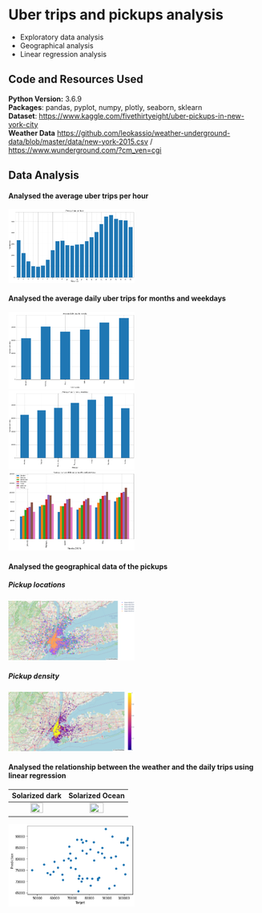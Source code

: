 # Uber trips and pickups analysis
* Exploratory data analysis
* Geographical analysis
* Linear regression analysis

## Code and Resources Used
**Python Version:** 3.6.9  
**Packages**: pandas, pyplot, numpy, plotly, seaborn, sklearn  
**Dataset**: https://www.kaggle.com/fivethirtyeight/uber-pickups-in-new-york-city   
**Weather Data** https://github.com/leokassio/weather-underground-data/blob/master/data/new-york-2015.csv / https://www.wunderground.com/?cm_ven=cgi  

## Data Analysis
#### Analysed the average uber trips per hour  
<img src="https://raw.githubusercontent.com/timstracke/uber_trips_analysis/main/pictures/uber_hour_trips.png" width=50% height=50%> 

#### Analysed the average daily uber trips for months and weekdays  
<img src="https://raw.githubusercontent.com/timstracke/uber_trips_analysis/main/pictures/uber_month_trips.png" width=50% height=50%>  
<img src="https://raw.githubusercontent.com/timstracke/uber_trips_analysis/main/pictures/uber_weekday_trips.png" width=50% height=50%>  
<img src="https://raw.githubusercontent.com/timstracke/uber_trips_analysis/main/pictures/uber_month_weekday_trips.png" width=50% height=50%>  

#### Analysed the geographical data of the pickups  
##### Pickup locations
<img src="https://raw.githubusercontent.com/timstracke/uber_trips_analysis/main/pictures/uber_geo_points.png" width=50% height=50%>  

##### Pickup density
<img src="https://raw.githubusercontent.com/timstracke/uber_trips_analysis/main/pictures/uber_geo_density.png" width=50% height=50%>  

#### Analysed the relationship between the weather and the daily trips using linear regression  
Solarized dark                                                                                                                                   |  Solarized Ocean
:-----------------------------------------------------------------------------------------------------------------------------------------------:|:--------------------------------------------------------------------------------------------------------------------------------------------------------------------------:
<img src="https://raw.githubusercontent.com/timstracke/uber_trips_and_pickups_analysis/main/pictures/uber_temp_trips.png" width=50% height=50%>  |  <img src="https://raw.githubusercontent.com/timstracke/uber_trips_and_pickups_analysis/main/pictures/uber_prec_trips.png" width=50% height=50%>  
<img src="https://raw.githubusercontent.com/timstracke/uber_trips_analysis/main/pictures/uber_lr_scatterplot.png" width=50% height=50%>  

